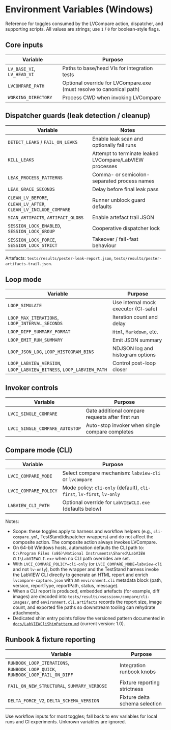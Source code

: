 <!-- markdownlint-disable-next-line MD041 -->
# Environment Variables (Windows)

Reference for toggles consumed by the LVCompare action, dispatcher, and supporting scripts.
All values are strings; use `1` / `0` for boolean-style flags.

## Core inputs

| Variable | Purpose |
| -------- | ------- |
| `LV_BASE_VI`, `LV_HEAD_VI` | Paths to base/head VIs for integration tests |
| `LVCOMPARE_PATH` | Optional override for LVCompare.exe (must resolve to canonical path) |
| `WORKING_DIRECTORY` | Process CWD when invoking LVCompare |

## Dispatcher guards (leak detection / cleanup)

| Variable | Notes |
| -------- | ----- |
| `DETECT_LEAKS` / `FAIL_ON_LEAKS` | Enable leak scan and optionally fail runs |
| `KILL_LEAKS` | Attempt to terminate leaked LVCompare/LabVIEW processes |
| `LEAK_PROCESS_PATTERNS` | Comma- or semicolon-separated process names |
| `LEAK_GRACE_SECONDS` | Delay before final leak pass |
| `CLEAN_LV_BEFORE`, `CLEAN_LV_AFTER`, `CLEAN_LV_INCLUDE_COMPARE` | Runner unblock guard defaults |
| `SCAN_ARTIFACTS`, `ARTIFACT_GLOBS` | Enable artefact trail JSON |
| `SESSION_LOCK_ENABLED`, `SESSION_LOCK_GROUP` | Cooperative dispatcher lock |
| `SESSION_LOCK_FORCE`, `SESSION_LOCK_STRICT` | Takeover / fail-fast behaviour |

Artefacts: `tests/results/pester-leak-report.json`, `tests/results/pester-artifacts-trail.json`.

## Loop mode

| Variable | Purpose |
| -------- | ------- |
| `LOOP_SIMULATE` | Use internal mock executor (CI-safe) |
| `LOOP_MAX_ITERATIONS`, `LOOP_INTERVAL_SECONDS` | Iteration count and delay |
| `LOOP_DIFF_SUMMARY_FORMAT` | `Html`, `Markdown`, etc. |
| `LOOP_EMIT_RUN_SUMMARY` | Emit JSON summary |
| `LOOP_JSON_LOG`, `LOOP_HISTOGRAM_BINS` | NDJSON log and histogram options |
| `LOOP_LABVIEW_VERSION`, `LOOP_LABVIEW_BITNESS`, `LOOP_LABVIEW_PATH` | Control post-loop closer |

## Invoker controls

| Variable | Purpose |
| -------- | ------- |
| `LVCI_SINGLE_COMPARE` | Gate additional compare requests after first run |
| `LVCI_SINGLE_COMPARE_AUTOSTOP` | Auto-stop invoker when single compare completes |

## Compare mode (CLI)

| Variable | Purpose |
| -------- | ------- |
| `LVCI_COMPARE_MODE` | Select compare mechanism: `labview-cli` or `lvcompare` |
| `LVCI_COMPARE_POLICY` | Mode policy: `cli-only` (default), `cli-first`, `lv-first`, `lv-only` |
| `LABVIEW_CLI_PATH` | Optional override for `LabVIEWCLI.exe` (defaults below) |

Notes:

- Scope: these toggles apply to harness and workflow helpers (e.g., `cli-compare.yml`, TestStand/dispatcher wrappers)
  and do not affect the composite action. The composite action always invokes LVCompare.
- On 64-bit Windows hosts, automation defaults the CLI path to:
  `C:\Program Files (x86)\National Instruments\Shared\LabVIEW CLI\LabVIEWCLI.exe` when
  no CLI path overrides are set.
- With `LVCI_COMPARE_POLICY=cli-only` (or `LVCI_COMPARE_MODE=labview-cli` and not `lv-only`), both
  the wrapper and the TestStand harness invoke the LabVIEW CLI directly to generate an HTML report
  and enrich `lvcompare-capture.json` with an `environment.cli` metadata block (path, version,
  reportType, reportPath, status, message).
- When a CLI report is produced, embedded artefacts (for example, diff images) are decoded into
  `tests/results/<session>/compare/cli-images/`, and `environment.cli.artifacts` records the report
  size, image count, and exported file paths so downstream tooling can rehydrate attachments.
- Dedicated shim entry points follow the versioned pattern documented in
  [`docs/LabVIEWCliShimPattern.md`](./LabVIEWCliShimPattern.md) (current version: 1.0).

## Runbook & fixture reporting

| Variable | Purpose |
| -------- | ------- |
| `RUNBOOK_LOOP_ITERATIONS`, `RUNBOOK_LOOP_QUICK`, `RUNBOOK_LOOP_FAIL_ON_DIFF` | Integration runbook knobs |
| `FAIL_ON_NEW_STRUCTURAL`, `SUMMARY_VERBOSE` | Fixture reporting strictness |
| `DELTA_FORCE_V2`, `DELTA_SCHEMA_VERSION` | Fixture delta schema selection |

Use workflow inputs for most toggles; fall back to env variables for local runs and CI
experiments. Unknown variables are ignored.
